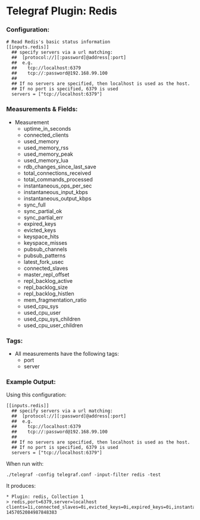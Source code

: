# Telegraf Plugin: Redis

### Configuration:

```
# Read Redis's basic status information
[[inputs.redis]]
  ## specify servers via a url matching:
  ##  [protocol://][:password]@address[:port]
  ##  e.g.
  ##    tcp://localhost:6379
  ##    tcp://:password@192.168.99.100
  ##
  ## If no servers are specified, then localhost is used as the host.
  ## If no port is specified, 6379 is used
  servers = ["tcp://localhost:6379"]
```

### Measurements & Fields:

- Measurement
    - uptime_in_seconds
    - connected_clients
    - used_memory
    - used_memory_rss
    - used_memory_peak
    - used_memory_lua
    - rdb_changes_since_last_save
    - total_connections_received
    - total_commands_processed
    - instantaneous_ops_per_sec
    - instantaneous_input_kbps
    - instantaneous_output_kbps
    - sync_full
    - sync_partial_ok
    - sync_partial_err
    - expired_keys
    - evicted_keys
    - keyspace_hits
    - keyspace_misses
    - pubsub_channels
    - pubsub_patterns
    - latest_fork_usec
    - connected_slaves
    - master_repl_offset
    - repl_backlog_active
    - repl_backlog_size
    - repl_backlog_histlen
    - mem_fragmentation_ratio
    - used_cpu_sys
    - used_cpu_user
    - used_cpu_sys_children
    - used_cpu_user_children

### Tags:

- All measurements have the following tags:
    - port
    - server

### Example Output:

Using this configuration:
```
[[inputs.redis]]
  ## specify servers via a url matching:
  ##  [protocol://][:password]@address[:port]
  ##  e.g.
  ##    tcp://localhost:6379
  ##    tcp://:password@192.168.99.100
  ##
  ## If no servers are specified, then localhost is used as the host.
  ## If no port is specified, 6379 is used
  servers = ["tcp://localhost:6379"]
```

When run with:
```
./telegraf -config telegraf.conf -input-filter redis -test
```

It produces:
```
* Plugin: redis, Collection 1
> redis,port=6379,server=localhost clients=1i,connected_slaves=0i,evicted_keys=0i,expired_keys=0i,instantaneous_ops_per_sec=0i,keyspace_hitrate=0,keyspace_hits=0i,keyspace_misses=2i,latest_fork_usec=0i,master_repl_offset=0i,mem_fragmentation_ratio=3.58,pubsub_channels=0i,pubsub_patterns=0i,rdb_changes_since_last_save=0i,repl_backlog_active=0i,repl_backlog_histlen=0i,repl_backlog_size=1048576i,sync_full=0i,sync_partial_err=0i,sync_partial_ok=0i,total_commands_processed=4i,total_connections_received=2i,uptime=869i,used_cpu_sys=0.07,used_cpu_sys_children=0,used_cpu_user=0.1,used_cpu_user_children=0,used_memory=502048i,used_memory_lua=33792i,used_memory_peak=501128i,used_memory_rss=1798144i 1457052084987848383
```
